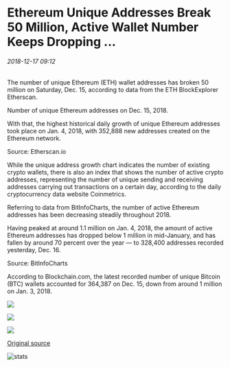 # Ethereum Unique Addresses Break 50 Million, Active Wallet Number Keeps Dropping ...

###### 2018-12-17 09:12

The number of unique Ethereum (ETH) wallet addresses has broken 50 million on Saturday, Dec. 15, according to data from the ETH BlockExplorer Etherscan.

Number of unique Ethereum addresses on Dec. 15, 2018.

With that, the highest historical daily growth of unique Ethereum addresses took place on Jan. 4, 2018, with 352,888 new addresses created on the Ethereum network.

Source: Etherscan.io

While the unique address growth chart indicates the number of existing crypto wallets, there is also an index that shows the number of active crypto addresses, representing the number of unique sending and receiving addresses carrying out transactions on a certain day, according to the daily cryptocurrency data website Coinmetrics.

Referring to data from BitInfoCharts, the number of active Ethereum addresses has been decreasing steadily throughout 2018.

Having peaked at around 1.1 million on Jan. 4, 2018, the amount of active Ethereum addresses has dropped below 1 million in mid-January, and has fallen by around 70 percent over the year — to 328,400 addresses recorded yesterday, Dec. 16.

Source: BitInfoCharts

According to Blockchain.com, the latest recorded number of unique Bitcoin (BTC) wallets accounted for 364,387 on Dec. 15, down from around 1 million on Jan. 3, 2018.

![](https://s3.cointelegraph.com/storage/uploads/view/ed3f102946f1a0c0f2d5b5ea84c64704.png)

![](https://s3.cointelegraph.com/storage/uploads/view/49f57e1fa27471611c82667052e772f9.png)

![](https://s3.cointelegraph.com/storage/uploads/view/2d78437a2b9c61293ced093206b42174.png)

[Original source](https://cointelegraph.com/news/ethereum-unique-addresses-break-50-million-active-wallet-number-keeps-dropping)

![stats](https://c.statcounter.com/11760860/0/a89fa40b/1/ "stats")